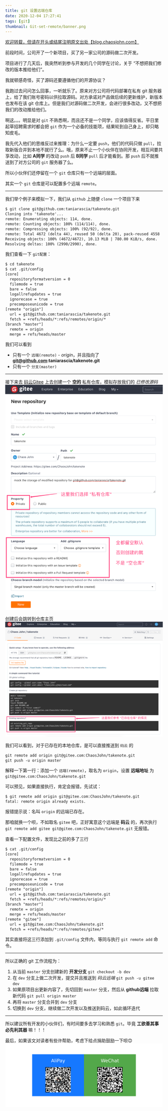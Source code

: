 ```yaml
---
title: git 设置远端仓库
date: 2020-12-04 17:27:41
tags: [git]
thumbnail: Git-set-remote/banner.png
---
```


[欢迎转载，但请在开头或结尾注明原文出处【blog.chaosjohn.com】](https://blog.chaosjohn.com/Git-set-remote.html)

前段时间，公司开了一个新项目，买了另一家公司的源码做二次开发。

项目进行了几天后，我突然听到参与开发的几个同学在讨论，关于 “不想把我们修改的版本推给他们”。

我就顿感奇怪，买了源码还要遵循他们的开源协议？

我跑过去问问怎么回事，一听就乐了。原来对方公司将代码部署在私有 git 服务器上，给了我们账号密码以供拉取源码。对方承诺对产品做后续的更新维护，新版本也发布在该 git 仓库上。但是我们对源码做二次开发，会进行很多改动，又不想把我们的改动推给他们。

啊这。。。明显是对 `git` 不熟悉啊，而且还不是一个同学，应该值得反省。平日里起草招聘需求时都会把 `git` 作为一个必备的技能项，结果轮到自己身上，却只略知皮毛。

我先代入他们的思维反过来推理：为什么一定要 `push`，他们的代码只做 `pull`，拉取新版合并到本地不就行了么。哦，原来不止一个小伙伴在协同开发，相互间要共享改动，比如 **A同学** 的改动 `push` 后 **B同学** `pull` 后才能看到。那 `push` 后不就推送到了对方公司的 `git` 服务器了么。

所以小伙伴们还停留在一个 `git` 仓库只有一个远端的层面。

其实一个 `git` 仓库是可以配置多个远端 `remote`。

---

我们举个例子来模拟一下，我们从 `github` 上随便 `clone` 一个项目下来
```
$ git clone git@github.com:taniarascia/takenote.git
Cloning into 'takenote'...
remote: Enumerating objects: 114, done.
remote: Counting objects: 100% (114/114), done.
remote: Compressing objects: 100% (92/92), done.
remote: Total 4672 (delta 44), reused 50 (delta 20), pack-reused 4558
Receiving objects: 100% (4672/4672), 10.13 MiB | 780.00 KiB/s, done.
Resolving deltas: 100% (2990/2990), done.
```

我们查看一下 `git配置`：
```
$ cd takenote
$ cat .git/config
[core]
  repositoryformatversion = 0
  filemode = true
  bare = false
  logallrefupdates = true
  ignorecase = true
  precomposeunicode = true
[remote "origin"]
  url = git@github.com:taniarascia/takenote.git
  fetch = +refs/heads/*:refs/remotes/origin/*
[branch "master"]
  remote = origin
  merge = refs/heads/master
```

我们可以看到
- 只有一个 `远端(remote)` - *origin*，并且指向了 **git@github.com:taniarascia/takenote.git**
- 只有一个 `分支(master)`

---

接下来去 [码云Gitee](https://gitee.com/) 上去创建一个 **空的** 私有仓库，模拟存放我们的 *已修改源码* 
![创建一个空仓库](Git-set-remote/create-empty-repository.png)

创建后会跳转到仓库主页
![初始化空仓库](Git-set-remote/init-empty-repository.png)

我们可以看到，对于已存在的本地仓库，是可以直接推送到 `码云` 的
```
git remote add origin git@gitee.com:ChaosJohn/takenote.git
git push -u origin master
```

解释一下第一行：添加一个 `远端(remote)`，取名为 `origin`，设置 **远端地址** 为 `git@gitee.com:ChaosJohn/takenote.git`

可以预见，如果直接执行，肯定会报错，先试试：
```
$ git remote add origin git@gitee.com:ChaosJohn/takenote.git
fatal: remote origin already exists.
```

报错提示说：名叫 `origin` 的远端已存在。

那咱就换一个呗，不如取名 `gitee` 吧，正好寓意这个远端是 **码云** 的，再次执行 `git remote add gitee git@gitee.com:ChaosJohn/takenote.git` 无报错。

查看一下配置文件，发现比之前的多了三行
```
$ cat .git/config
[core]
  repositoryformatversion = 0
  filemode = true
  bare = false
  logallrefupdates = true
  ignorecase = true
  precomposeunicode = true
[remote "origin"]
  url = git@github.com:taniarascia/takenote.git
  fetch = +refs/heads/*:refs/remotes/origin/*
[branch "master"]
  remote = origin
  merge = refs/heads/master
[remote "gitee"]
  url = git@gitee.com:ChaosJohn/takenote.git
  fetch = +refs/heads/*:refs/remotes/gitee/*
```

其实直接将这三行添加到 `.git/config` 文件内，等同与执行 `git remote add` 命令。

---

所以正确的 git 工作流程为：
1. 从当前 `master` 分支创建新的 **开发分支** `git checkout -b dev`
2. 在 `dev` 分支上做二次开发，提交并且推送到 *码云远端* `git push -u gitee dev`
3. 如果原项目出更新内容了，先切回到 `master` 分支，然后从 **github远端** 拉取新代码 `git pull origin master`
4. 再将 `master` 分支合并到 `dev` 分支
5. 切换到 `dev` 分支，继续做二次开发以及推送到码云，如此循环迭代

---

所以建议所有开发的小伙伴们，有时间要多去学习和熟悉 `git`。毕竟 **工欲善其事 必先利其器** 嘛！！！

最后，如果该文对读者有些许帮助，考虑下给点捐助鼓励一下呗😊
![](hello-world/donate-me.png)
